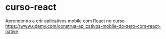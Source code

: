 # curso-react
Aprendendo a crir aplicativos mobile com React no curso https://www.udemy.com/construa-aplicativos-mobile-do-zero-com-react-native
